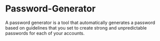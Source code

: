 # Password-Generator
A password generator is a tool that automatically generates a password based on guidelines that you set to create strong and unpredictable passwords for each of your accounts.
